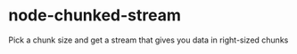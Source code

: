 node-chunked-stream
===================

Pick a chunk size and get a stream that gives you data in right-sized chunks
